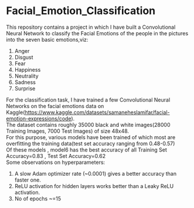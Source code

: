 # Facial_Emotion_Classification
This repository contains a project in which I have built a Convolutional Neural Network to classify the Facial Emotions of the people in the pictures into the seven basic emotions,viz:
1. Anger
2. Disgust
3. Fear
4. Happiness
5. Neutrality
6. Sadness
7. Surprise

For the classification task, I have trained a few Convolutional Neural Networks on the facial emotions data on Kaggle(https://www.kaggle.com/datasets/samaneheslamifar/facial-emotion-expressions/code).\
The dataset contains roughly 35000 black and white images(28000 Training Images, 7000 Test Images) of size 48x48.\
For this purpose, various models have been trained of which most are overfitting the training data(test set accuracy ranging from 0.48-0.57)\
Of these models , model6 has the best accuracy of all Training Set Accuracy=0.83 , Test Set Accuracy=0.62\
Some observations on hyperparameters:
1. A slow Adam optimizer rate (~0.0001) gives a better accuracy than faster one.
2. ReLU activation for hidden layers works better than a Leaky ReLU activation.
3. No of epochs ~=15



